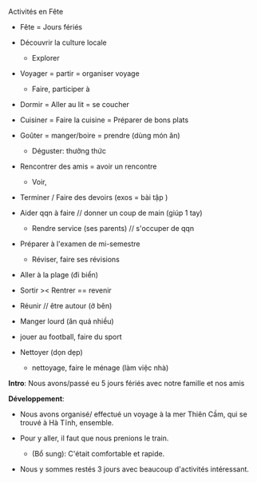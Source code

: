 Activités en Fête

* Fête = Jours fériés

* Découvrir la culture locale
	* Explorer

* Voyager = partir = organiser voyage
	* Faire, participer à

* Dormir = Aller au lit = se coucher

* Cuisiner = Faire la cuisine = Préparer de bons plats

* Goûter = manger/boire = prendre (dùng món ăn)
	* Déguster: thưởng thức

* Rencontrer des amis = avoir un rencontre
	* Voir, 

* Terminer‌ / Faire des devoirs (exos = bài tập )

* Aider qqn à faire // donner un coup de main (giúp 1 tay)
	* Rendre service (ses parents) /‌‌‌/ s'occuper de qqn

* Préparer à l'examen de mi-semestre
	* Réviser, faire ses révisions

* Aller à la plage (đi biển) 

* Sortir >< Rentrer == revenir

* Réunir // être autour (ở bên)

* Manger lourd (ăn quá nhiều)

* jouer au football, faire du sport

* Nettoyer (dọn dẹp)
	* nettoyage, faire le ménage (làm việc nhà)

__Intro__: Nous avons/passé eu 5 jours fériés avec notre famille et nos amis

**Développement**: 
* Nous avons organisé/ effectué un voyage à la mer Thiên Cầm, qui se trouvé à Hà Tĩnh, ensemble.

* Pour y aller, il faut que nous prenions le train.
	* (Bổ sung): C'était comfortable et rapide.

* Nous y sommes restés 3 jours avec beaucoup d'activités intéressant. 